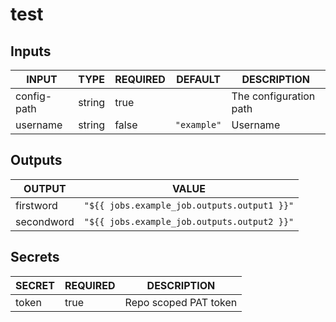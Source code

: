 # test

## Inputs

<!-- AUTO-DOC-INPUT:START - Do not remove or modify this section -->

|    INPUT    |  TYPE  | REQUIRED |   DEFAULT   |      DESCRIPTION       |
|-------------|--------|----------|-------------|------------------------|
| config-path | string |   true   |             | The configuration path |
|  username   | string |  false   | `"example"` |        Username        |

<!-- AUTO-DOC-INPUT:END -->

## Outputs

<!-- AUTO-DOC-OUTPUT:START - Do not remove or modify this section -->

|   OUTPUT   |                    VALUE                    |
|------------|---------------------------------------------|
| firstword  | `"${{ jobs.example_job.outputs.output1 }}"` |
| secondword | `"${{ jobs.example_job.outputs.output2 }}"` |

<!-- AUTO-DOC-OUTPUT:END -->

## Secrets

<!-- AUTO-DOC-SECRETS:START - Do not remove or modify this section -->

| SECRET | REQUIRED |      DESCRIPTION      |
|--------|----------|-----------------------|
| token  |   true   | Repo scoped PAT token |

<!-- AUTO-DOC-SECRETS:END -->

